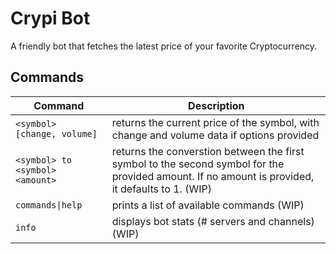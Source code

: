 # Crypi Bot
A friendly bot that fetches the latest price of your favorite Cryptocurrency.

## Commands

|Command|Description|
|---|--|
|`<symbol> [change, volume]`|returns the current price of the symbol, with change and volume data if options provided|
|`<symbol> to <symbol> <amount>`|returns the converstion between the first symbol to the second symbol for the provided amount. If no amount is provided, it defaults to 1. (WIP)|
|`commands\|help`|prints a list of available commands (WIP)|
|`info`|displays bot stats (# servers and channels) (WIP)|